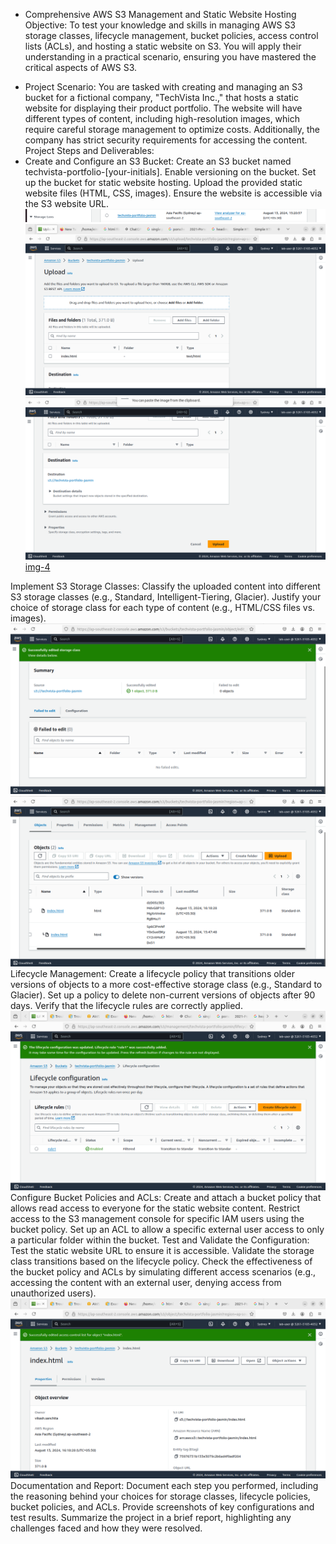  + Comprehensive AWS S3 Management and Static Website Hosting
Objective:
To test your knowledge and skills in managing AWS S3 storage classes, lifecycle management, bucket policies, access control lists (ACLs), and hosting a static website on S3. You will apply their understanding in a practical scenario, ensuring you have mastered the critical aspects of AWS S3.
- Project Scenario:
You are tasked with creating and managing an S3 bucket for a fictional company, "TechVista Inc.," that hosts a static website for displaying their product portfolio. The website will have different types of content, including high-resolution images, which require careful storage management to optimize costs. Additionally, the company has strict security requirements for accessing the content.
Project Steps and Deliverables:
- Create and Configure an S3 Bucket:
Create an S3 bucket named techvista-portfolio-[your-initials].
Enable versioning on the bucket.
Set up the bucket for static website hosting.
Upload the provided static website files (HTML, CSS, images).
Ensure the website is accessible via the S3 website URL.
![img-1](<Screenshot from 2024-08-13 18-11-58.png>)
![img-2](<Screenshot from 2024-08-13 15-44-10.png>)
![img-3](<Screenshot from 2024-08-13 15-44-17.png>)
[img-4](<Screenshot from 2024-08-13 16-11-08.png>)


Implement S3 Storage Classes:
Classify the uploaded content into different S3 storage classes (e.g., Standard, Intelligent-Tiering, Glacier).
Justify your choice of storage class for each type of content (e.g., HTML/CSS files vs. images).
![img-5](<Screenshot from 2024-08-13 16-18-35.png>)
![img-6](<Screenshot from 2024-08-13 16-19-03.png>)
Lifecycle Management:
Create a lifecycle policy that transitions older versions of objects to a more cost-effective storage class (e.g., Standard to Glacier).
Set up a policy to delete non-current versions of objects after 90 days.
Verify that the lifecycle rules are correctly applied.
![img-7](<Screenshot from 2024-08-13 16-22-22.png>)
Configure Bucket Policies and ACLs:
Create and attach a bucket policy that allows read access to everyone for the static website content.
Restrict access to the S3 management console for specific IAM users using the bucket policy.
Set up an ACL to allow a specific external user access to only a particular folder within the bucket.
Test and Validate the Configuration:
Test the static website URL to ensure it is accessible.
Validate the storage class transitions based on the lifecycle policy.
Check the effectiveness of the bucket policy and ACLs by simulating different access scenarios (e.g., accessing the content with an external user, denying access from unauthorized users).
![img-8](<Screenshot from 2024-08-13 16-45-49.png>)
Documentation and Report:
Document each step you performed, including the reasoning behind your choices for storage classes, lifecycle policies, bucket policies, and ACLs.
Provide screenshots of key configurations and test results.
Summarize the project in a brief report, highlighting any challenges faced and how they were resolved.
